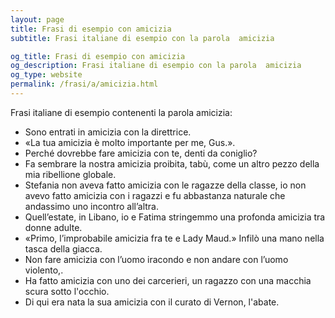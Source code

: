 ```yaml
---
layout: page
title: Frasi di esempio con amicizia 
subtitle: Frasi italiane di esempio con la parola  amicizia

og_title: Frasi di esempio con amicizia 
og_description: Frasi italiane di esempio con la parola  amicizia
og_type: website
permalink: /frasi/a/amicizia.html
---
```


Frasi italiane di esempio contenenti la parola amicizia:


- Sono entrati in amicizia con la direttrice.
- «La tua amicizia è molto importante per me, Gus.».
- Perché dovrebbe fare amicizia con te, denti da coniglio?
- Fa sembrare la nostra amicizia proibita, tabù, come un altro pezzo della mia ribellione globale.
- Stefania non aveva fatto amicizia con le ragazze della classe, io non avevo fatto amicizia con i ragazzi e fu abbastanza naturale che andassimo uno incontro all’altra.
- Quell’estate, in Libano, io e Fatima stringemmo una profonda amicizia tra donne adulte.
- «Primo, l’improbabile amicizia fra te e Lady Maud.» Infilò una mano nella tasca della giacca.
- Non fare amicizia con l’uomo iracondo e non andare con l’uomo violento,.
- Ha fatto amicizia con uno dei carcerieri, un ragazzo con una macchia scura sotto l'occhio.
- Di qui era nata la sua amicizia con il curato di Vernon, l'abate.

